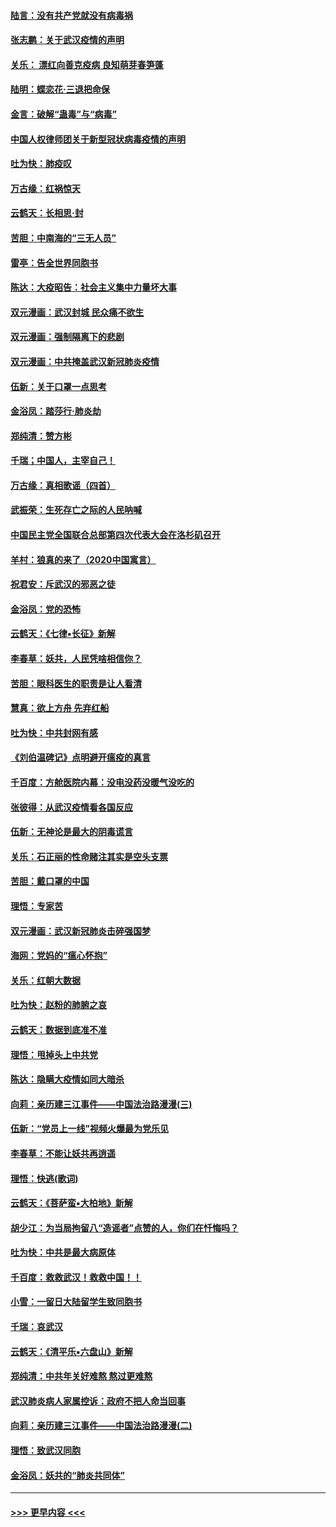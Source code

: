 #### [陆言：没有共产党就没有病毒祸](../pages/nsc993/n11868232.md?t=02141811) 
#### [张志鹏：关于武汉疫情的声明](../pages/nsc993/n11867182.md?t=02141811) 
#### [关乐： 漂红向善克疫病 良知萌芽春笋蓬](../pages/nsc993/n11865710.md?t=02141811) 
#### [陆明：蝶恋花‧三退把命保](../pages/nsc993/n11865673.md?t=02141811) 
#### [金言：破解“蛊毒”与“病毒”](../pages/nsc993/n11864103.md?t=02141811) 
#### [中国人权律师团关于新型冠状病毒疫情的声明](../pages/nsc993/n11864249.md?t=02141811) 
#### [吐为快：肺疫叹](../pages/nsc993/n11864027.md?t=02141811) 
#### [万古缘：红祸惊天](../pages/nsc993/n11864079.md?t=02141811) 
#### [云鹤天：长相思‧封](../pages/nsc993/n11864006.md?t=02141811) 
#### [苦胆：中南海的“三无人员”](../pages/nsc993/n11862997.md?t=02141811) 
#### [雷亭：告全世界同胞书](../pages/nsc993/n11862572.md?t=02141811) 
#### [陈达：大疫昭告：社会主义集中力量坏大事](../pages/nsc993/n11859419.md?t=02141811) 
#### [双元漫画：武汉封城 民众痛不欲生](../pages/nsc993/n11859287.md?t=02141811) 
#### [双元漫画：强制隔离下的悲剧](../pages/nsc993/n11859244.md?t=02141811) 
#### [双元漫画：中共掩盖武汉新冠肺炎疫情](../pages/nsc993/n11858249.md?t=02141811) 
#### [伍新：关于口罩一点思考](../pages/nsc993/n11859195.md?t=02141811) 
#### [金浴凤：踏莎行‧肺炎劫](../pages/nsc993/n11858227.md?t=02141811) 
#### [郑纯清：赞方彬](../pages/nsc993/n11856803.md?t=02141811) 
#### [千瑞；中国人，主宰自己！](../pages/nsc993/n11856793.md?t=02141811) 
#### [万古缘：真相歌谣（四首）](../pages/nsc993/n11856263.md?t=02141811) 
#### [武振荣：生死存亡之际的人民呐喊](../pages/nsc993/n11856256.md?t=02141811) 
#### [中国民主党全国联合总部第四次代表大会在洛杉矶召开](../pages/nsc993/n11856344.md?t=02141811) 
#### [羊村：狼真的来了（2020中国寓言）](../pages/nsc993/n11856229.md?t=02141811) 
#### [祝君安：斥武汉的邪恶之徒](../pages/nsc993/n11855861.md?t=02141811) 
#### [金浴凤：党的恐怖](../pages/nsc993/n11855849.md?t=02141811) 
#### [云鹤天：《七律▪长征》新解](../pages/nsc993/n11855479.md?t=02141811) 
#### [李春草：妖共，人民凭啥相信你？](../pages/nsc993/n11855196.md?t=02141811) 
#### [苦胆：眼科医生的职责是让人看清](../pages/nsc993/n11853840.md?t=02141811) 
#### [慧真：欲上方舟 先弃红船](../pages/nsc993/n11853483.md?t=02141811) 
#### [吐为快：中共封网有感](../pages/nsc993/n11852575.md?t=02141811) 
#### [《刘伯温碑记》点明避开瘟疫的真言](../pages/nsc993/n11852128.md?t=02141811) 
#### [千百度：方舱医院内幕：没电没药没暖气没吃的](../pages/nsc993/n11850211.md?t=02141811) 
#### [张彼得：从武汉疫情看各国反应](../pages/nsc993/n11850102.md?t=02141811) 
#### [伍新：无神论是最大的阴毒谎言](../pages/nsc993/n11846129.md?t=02141811) 
#### [关乐：石正丽的性命赌注其实是空头支票](../pages/nsc993/n11846109.md?t=02141811) 
#### [苦胆：戴口罩的中国](../pages/nsc993/n11845576.md?t=02141811) 
#### [理悟：专家苦](../pages/nsc993/n11845564.md?t=02141811) 
#### [双元漫画：武汉新冠肺炎击碎强国梦](../pages/nsc993/n11843320.md?t=02141811) 
#### [海网：党妈的“瘟心怀抱”](../pages/nsc993/n11840740.md?t=02141811) 
#### [关乐：红朝大数据](../pages/nsc993/n11840675.md?t=02141811) 
#### [吐为快：赵粉的肺腑之哀](../pages/nsc993/n11840618.md?t=02141811) 
#### [云鹤天：数据到底准不准](../pages/nsc993/n11840325.md?t=02141811) 
#### [理悟：甩掉头上中共党](../pages/nsc993/n11838826.md?t=02141811) 
#### [陈达：隐瞒大疫情如同大暗杀](../pages/nsc993/n11838771.md?t=02141811) 
#### [向莉：亲历建三江事件——中国法治路漫漫(三)](../pages/nsc993/n11831825.md?t=02141811) 
#### [伍新：“党员上一线”视频火爆最为党乐见](../pages/nsc993/n11838200.md?t=02141811) 
#### [李春草：不能让妖共再逍遥](../pages/nsc993/n11838102.md?t=02141811) 
#### [理悟：快逃(歌词)](../pages/nsc993/n11838083.md?t=02141811) 
#### [云鹤天：《菩萨蛮▪大柏地》新解](../pages/nsc993/n11838059.md?t=02141811) 
#### [胡少江：为当局拘留八“造谣者”点赞的人，你们在忏悔吗？](../pages/nsc993/n11836801.md?t=02141811) 
#### [吐为快：中共是最大病原体](../pages/nsc993/n11836748.md?t=02141811) 
#### [千百度：救救武汉！救救中国！！](../pages/nsc993/n11836145.md?t=02141811) 
#### [小雪：一留日大陆留学生致同胞书](../pages/nsc993/n11834624.md?t=02141811) 
#### [千瑞：哀武汉](../pages/nsc993/n11833647.md?t=02141811) 
#### [云鹤天：《清平乐▪六盘山》新解](../pages/nsc993/n11833611.md?t=02141811) 
#### [郑纯清：中共年关好难熬 熬过更难熬](../pages/nsc993/n11833489.md?t=02141811) 
#### [武汉肺炎病人家属控诉：政府不把人命当回事](../pages/nsc993/n11833205.md?t=02141811) 
#### [向莉：亲历建三江事件——中国法治路漫漫(二)](../pages/nsc993/n11829102.md?t=02141811) 
#### [理悟：致武汉同胞](../pages/nsc993/n11831522.md?t=02141811) 
#### [金浴凤：妖共的“肺炎共同体”](../pages/nsc993/n11829448.md?t=02141811) 

----
#### [ >>> 更早内容 <<< ](../indexes/nsc993-earlier.md)

